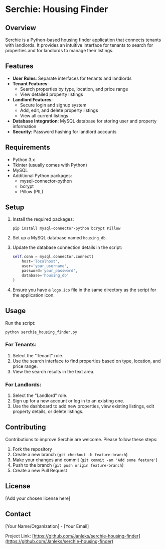 # Serchie: Housing Finder

## Overview

Serchie is a Python-based housing finder application that connects tenants with landlords. It provides an intuitive interface for tenants to search for properties and for landlords to manage their listings.

## Features

- **User Roles**: Separate interfaces for tenants and landlords
- **Tenant Features**:
  - Search properties by type, location, and price range
  - View detailed property listings
- **Landlord Features**:
  - Secure login and signup system
  - Add, edit, and delete property listings
  - View all current listings
- **Database Integration**: MySQL database for storing user and property information
- **Security**: Password hashing for landlord accounts

## Requirements

- Python 3.x
- Tkinter (usually comes with Python)
- MySQL
- Additional Python packages:
  - mysql-connector-python
  - bcrypt
  - Pillow (PIL)

## Setup

1. Install the required packages:
   ```
   pip install mysql-connector-python bcrypt Pillow
   ```

2. Set up a MySQL database named `housing_db`.

3. Update the database connection details in the script:
   ```python
   self.conn = mysql.connector.connect(
       host='localhost',
       user='your_username',
       password='your_password',
       database='housing_db'
   )
   ```

4. Ensure you have a `logo.ico` file in the same directory as the script for the application icon.

## Usage

Run the script:
```
python serchie_housing_finder.py
```

### For Tenants:
1. Select the "Tenant" role.
2. Use the search interface to find properties based on type, location, and price range.
3. View the search results in the text area.

### For Landlords:
1. Select the "Landlord" role.
2. Sign up for a new account or log in to an existing one.
3. Use the dashboard to add new properties, view existing listings, edit property details, or delete listings.

## Contributing

Contributions to improve Serchie are welcome. Please follow these steps:

1. Fork the repository
2. Create a new branch (`git checkout -b feature-branch`)
3. Make your changes and commit (`git commit -am 'Add some feature'`)
4. Push to the branch (`git push origin feature-branch`)
5. Create a new Pull Request

## License

[Add your chosen license here]

## Contact

[Your Name/Organization] - [Your Email]

Project Link: [https://github.com/Janleks/serchie-housing-finder](https://github.com/Janleks/serchie-housing-finder)
